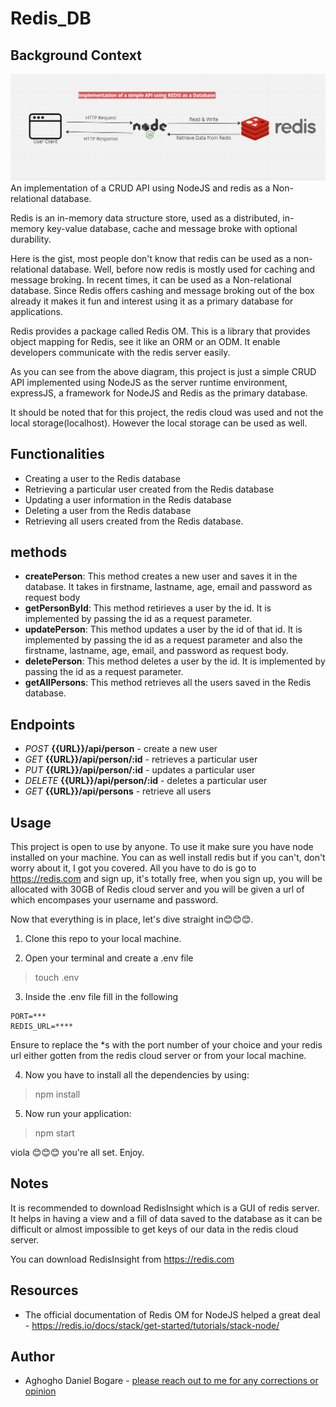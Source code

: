 # Redis_DB

## Background Context
![redis img](src/assets/redis_as_a_database.jpg)
An implementation of a CRUD API using NodeJS and redis as a Non-relational database.

Redis is an in-memory data structure store, used as a distributed, in-memory key-value database, cache and message broke with optional durability.

Here is the gist, most people don't know that redis can be used as a non-relational database. Well, before now redis is mostly used for caching and message broking. In recent times, it can be used as a Non-relational database. Since Redis offers cashing and message broking out of the box already it makes it fun and interest using it as a primary database for applications.

Redis provides a package called Redis OM. This is a library that provides object mapping for Redis, see it like an ORM or an ODM. It enable developers communicate with the redis server easily.

As you can see from the above diagram, this project is just a simple CRUD API implemented using NodeJS as the server runtime environment, expressJS, a framework for NodeJS and Redis as the primary database.

It should be noted that for this project, the redis cloud was used and not the local storage(localhost). However the local storage can be used as well.

## Functionalities
- Creating a user to the Redis database
- Retrieving a particular user created from the Redis database
- Updating a user information in the Redis database
- Deleting a user from the Redis database
- Retrieving all users created from the Redis database.

## methods
- **createPerson**: This method creates a new user and saves it in the database. It takes in firstname, lastname, age, email and password as request body
- **getPersonById**: This method retirieves a user by the id. It is implemented by passing the id as a request parameter.
- **updatePerson**: This method updates a user by the id of that id. It is implemented by passing the id as a request parameter and also the firstname, lastname, age, email, and password as request body.
- **deletePerson**: This method deletes a user by the id. It is implemented by passing the id as a request parameter.
- **getAllPersons**: This method retrieves all the users saved in the Redis database.

## Endpoints
- *POST* **{{URL}}/api/person** - create a new user
- *GET* **{{URL}}/api/person/:id** - retrieves a particular user
- *PUT* **{{URL}}/api/person/:id** - updates a particular user
- *DELETE* **{{URL}}/api/person/:id** - deletes a particular user
- *GET* **{{URL}}/api/persons** - retrieve all users

## Usage
This project is open to use by anyone. To use it make sure you have node installed on your machine. You can as well install redis but if you can't, don't worry about it, I got you covered. All you have to do is go to https://redis.com and sign up, it's totally free, when you sign up, you will be allocated with 30GB of Redis cloud server and you will be given a url of which encompases your username and password.

Now that everything is in place, let's dive straight in😊😊😊.

1. Clone this repo to your local machine.

2. Open your terminal and create a .env file
> touch .env

3. Inside the .env file fill in the following
```
PORT=***
REDIS_URL=****
```
Ensure to replace the *s with the port number of your choice and your redis url either gotten from the redis cloud server or from your local machine.

4. Now you have to install all the dependencies by using:
> npm install

5. Now run your application:
> npm start

viola 😊😊😊 you're all set. Enjoy.

## Notes
It is recommended to download RedisInsight which is a GUI of redis server. It helps in having a view and a fill of data saved to the database as it can be difficult or almost impossible to get keys of our data in the redis cloud server.

You can download RedisInsight from https://redis.com

## Resources
- The official documentation of Redis OM for NodeJS helped a great deal - https://redis.io/docs/stack/get-started/tutorials/stack-node/

## Author
- Aghogho Daniel Bogare - [please reach out to me for any corrections or opinion](danbogare@gmail.com)